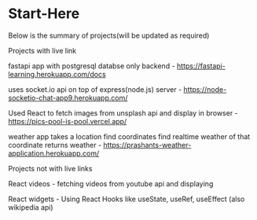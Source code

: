 # Start-Here

Below is the summary of projects(will be updated as required)

Projects with live link

fastapi app with postgresql databse only backend -  https://fastapi-learning.herokuapp.com/docs

uses socket.io api on top of express(node.js) server - https://node-socketio-chat-app9.herokuapp.com/

Used React to fetch images from unsplash api and display in browser - https://pics-pool-is-pool.vercel.app/

weather app takes a location find coordinates find realtime weather of that coordinate returns weather -  https://prashants-weather-application.herokuapp.com/


Projects not with live links

React videos - fetching videos from youtube api and displaying

React widgets - Using React Hooks like useState, useRef, useEffect (also wikipedia api)
